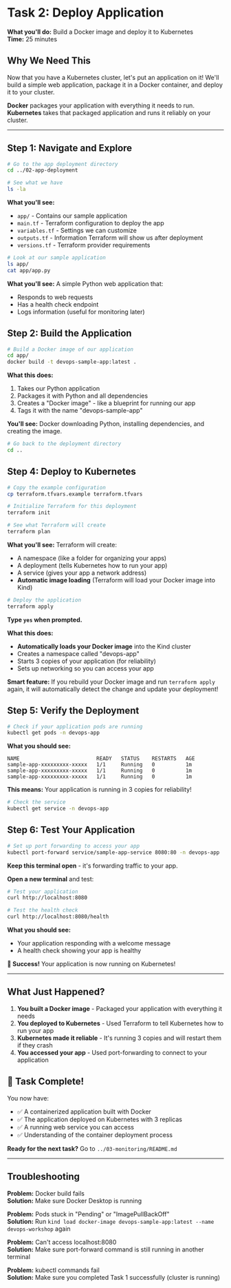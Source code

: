 # Task 2: Deploy Application

**What you'll do:** Build a Docker image and deploy it to Kubernetes  
**Time:** 25 minutes

## Why We Need This

Now that you have a Kubernetes cluster, let's put an application on it! We'll build a simple web application, package it in a Docker container, and deploy it to your cluster.

**Docker** packages your application with everything it needs to run.  
**Kubernetes** takes that packaged application and runs it reliably on your cluster.

---

## Step 1: Navigate and Explore

```bash
# Go to the app deployment directory
cd ../02-app-deployment

# See what we have
ls -la
```

**What you'll see:**
- `app/` - Contains our sample application
- `main.tf` - Terraform configuration to deploy the app
- `variables.tf` - Settings we can customize
- `outputs.tf` - Information Terraform will show us after deployment
- `versions.tf` - Terraform provider requirements

```bash
# Look at our sample application
ls app/
cat app/app.py
```

**What you'll see:** A simple Python web application that:
- Responds to web requests
- Has a health check endpoint
- Logs information (useful for monitoring later)

## Step 2: Build the Application

```bash
# Build a Docker image of our application
cd app/
docker build -t devops-sample-app:latest .
```

**What this does:**
1. Takes our Python application
2. Packages it with Python and all dependencies
3. Creates a "Docker image" - like a blueprint for running our app
4. Tags it with the name "devops-sample-app"

**You'll see:** Docker downloading Python, installing dependencies, and creating the image.

```bash
# Go back to the deployment directory
cd ..
```

## Step 4: Deploy to Kubernetes

```bash
# Copy the example configuration
cp terraform.tfvars.example terraform.tfvars

# Initialize Terraform for this deployment
terraform init

# See what Terraform will create
terraform plan
```

**What you'll see:** Terraform will create:
- A namespace (like a folder for organizing your apps)
- A deployment (tells Kubernetes how to run your app)
- A service (gives your app a network address)
- **Automatic image loading** (Terraform will load your Docker image into Kind)

```bash
# Deploy the application
terraform apply
```

**Type `yes` when prompted.**

**What this does:**
- **Automatically loads your Docker image** into the Kind cluster
- Creates a namespace called "devops-app"
- Starts 3 copies of your application (for reliability)
- Sets up networking so you can access your app

**Smart feature:** If you rebuild your Docker image and run `terraform apply` again, it will automatically detect the change and update your deployment!

## Step 5: Verify the Deployment

```bash
# Check if your application pods are running
kubectl get pods -n devops-app
```

**What you should see:**
```
NAME                         READY   STATUS    RESTARTS   AGE
sample-app-xxxxxxxxx-xxxxx   1/1     Running   0          1m
sample-app-xxxxxxxxx-xxxxx   1/1     Running   0          1m
sample-app-xxxxxxxxx-xxxxx   1/1     Running   0          1m
```

**This means:** Your application is running in 3 copies for reliability!

```bash
# Check the service
kubectl get service -n devops-app
```

## Step 6: Test Your Application

```bash
# Set up port forwarding to access your app
kubectl port-forward service/sample-app-service 8080:80 -n devops-app
```

**Keep this terminal open** - it's forwarding traffic to your app.

**Open a new terminal** and test:
```bash
# Test your application
curl http://localhost:8080

# Test the health check
curl http://localhost:8080/health
```

**What you should see:** 
- Your application responding with a welcome message
- A health check showing your app is healthy

**🎉 Success!** Your application is now running on Kubernetes!

---

## What Just Happened?

1. **You built a Docker image** - Packaged your application with everything it needs
2. **You deployed to Kubernetes** - Used Terraform to tell Kubernetes how to run your app
3. **Kubernetes made it reliable** - It's running 3 copies and will restart them if they crash
4. **You accessed your app** - Used port-forwarding to connect to your application

## 🎯 Task Complete!

You now have:
- ✅ A containerized application built with Docker
- ✅ The application deployed on Kubernetes with 3 replicas
- ✅ A running web service you can access
- ✅ Understanding of the container deployment process

**Ready for the next task?** Go to `../03-monitoring/README.md`

---

## Troubleshooting

**Problem:** Docker build fails  
**Solution:** Make sure Docker Desktop is running

**Problem:** Pods stuck in "Pending" or "ImagePullBackOff"  
**Solution:** Run `kind load docker-image devops-sample-app:latest --name devops-workshop` again

**Problem:** Can't access localhost:8080  
**Solution:** Make sure port-forward command is still running in another terminal

**Problem:** kubectl commands fail  
**Solution:** Make sure you completed Task 1 successfully (cluster is running)

